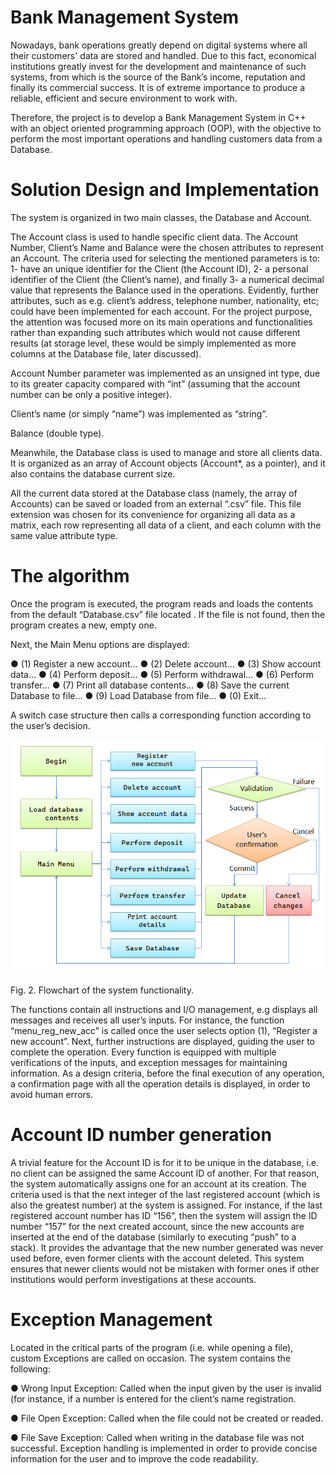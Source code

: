 # Bank Management System

Nowadays, bank operations greatly depend on digital systems where all their customers' data are stored and handled. Due to this fact, economical institutions greatly invest for the development and maintenance of such systems, from which is the source of the Bank’s income, reputation and finally its commercial success. It is of extreme importance to produce a reliable, efficient and secure environment to work with.

Therefore, the project is to develop a Bank Management System in C++ with an object oriented programming approach (OOP), with the objective to perform the most important operations and handling customers data from a Database. 

# Solution Design and Implementation

The system is organized in two main classes, the Database and Account. 

The Account class is used to handle specific client data. The Account Number, Client’s Name and Balance were the chosen attributes to represent an Account. The criteria used for selecting the mentioned parameters is to:
1- have an unique identifier for the Client (the Account ID), 
2- a personal identifier of the Client (the Client’s name), and finally
3- a numerical decimal value that represents the Balance used in the operations.
Evidently, further attributes, such as e.g. client’s address, telephone number, nationality, etc; could have been implemented for each account. For the project purpose, the attention was focused more on its main operations and functionalities rather than expanding such attributes which would not cause different results (at storage level, these would be simply implemented as more columns at the Database file, later discussed).

 Account Number parameter was implemented as an unsigned int type, due to its greater capacity compared with “int” (assuming that the account number can be only a positive integer).

 Client’s name (or simply “name”) was implemented as “string”.

 Balance (double type). 

Meanwhile, the Database class is used to manage and store all clients data. It is organized as an array of Account objects (Account*, as a pointer), and it also contains the database current size.

All the current data stored at the Database class (namely, the array of Accounts) can be saved or loaded from an external “.csv” file. This file extension was chosen for its convenience for organizing all data as a matrix, each row representing all data of a client, and each column with the same value attribute type.

# The algorithm

Once the program is executed, the program reads and loads the contents from the default “Database.csv” file located . If the file is not found, then the program creates a new, empty one. 
	
Next, the Main Menu options are displayed:

●	(1) Register a new account...
●	(2) Delete account...
●	(3) Show account data...
●	(4) Perform deposit...
●	(5) Perform withdrawal...
●	(6) Perform transfer...
●	(7) Print all database contents...
●	(8) Save the current Database to file...
●	(9) Load Database from file...
●	(0) Exit…

A switch case structure then calls a corresponding function according to the user’s decision. 

![Demo](./docs/images/flowchart.png)

Fig. 2. Flowchart of the system functionality.

The functions contain all instructions and I/O management, e.g displays all messages and receives all user’s inputs. 
For instance, the function “menu_reg_new_acc” is called once the user selects option (1), “Register a new account”. Next, further instructions are displayed, guiding the user to complete the operation.
Every function is equipped with multiple verifications of the inputs, and exception messages for maintaining information.
As a design criteria, before the final execution of any operation, a confirmation page with all the operation details is displayed, in order to avoid human errors.


# Account ID number generation

A trivial feature for the Account ID is for it to be unique in the database, i.e. no client can be assigned the same Account ID of another.
For that reason, the system automatically assigns one for an account at its creation. The criteria used is that the next integer of the last registered account (which is also the greatest number) at the system is assigned.
For instance, if the last registered account number has ID “156”, then the system will assign the ID number “157” for the next created account, since the new accounts are inserted at the end of the database (similarly to executing “push” to a stack).
It provides the advantage that the new number generated was never used before, even former clients with the account deleted. This system ensures that newer clients would not be mistaken with former ones if other institutions would perform investigations at these accounts.

# Exception Management

Located in the critical parts of the program (i.e. while opening a file), custom Exceptions are called on occasion. The system contains the following:

●	Wrong Input Exception: Called when the input given by the user is invalid (for instance, if a number is entered for the client’s name registration. 


●	File Open Exception: Called when the file could not be created or readed.

●	File Save Exception: Called when writing in the database file was not successful.
Exception handling is implemented in order to provide concise information for the user and to improve the code readability. 


